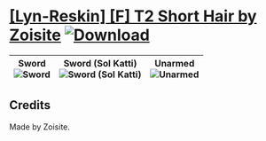 # [\[Lyn-Reskin\] \[F\] T2 Short Hair by Zoisite](https://git.io/Jn3TD) [![Download](https://img.shields.io/badge/Download--red?style=social&logo=github)](https://git.io/Jn3ZV)

| <b>Sword</b><br/><img alt="Sword" src="https://git.io/JnONQ"/> | <b>Sword (Sol Katti)</b><br/><img alt="Sword (Sol Katti)" src="https://git.io/JnObM"/> | <b>Unarmed</b><br/><img alt="Unarmed" src="https://git.io/JnObO"/> |
| :---: | :---: | :---: |

## Credits

Made by Zoisite.

